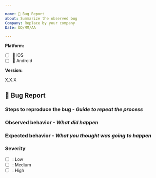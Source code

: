 ```yaml
---

name: 🐛 Bug Report
about: Summarize the observed bug
Company: Replace by your company
Date: DD/MM/AA

---
```


**Platform:** 
- [ ] :iphone: iOS
- [ ] :robot: Android

**Version:**

X.X.X

## 🐛 Bug Report

<!--- Summary description of the bug --->

### Steps to reproduce the bug - _Guide to repeat the process_

### Observed behavior - _What did happen_

### Expected behavior - _What you thought was going to happen_

### Severity

- [ ] : Low
- [ ] : Medium 
- [ ] : High
